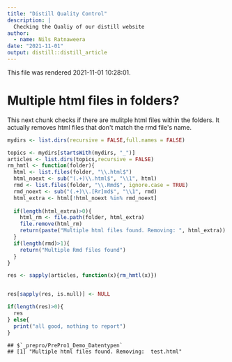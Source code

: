 ```yaml
---
title: "Distill Quality Control"
description: |
  Checking the Qualiy of our distill website
author:
  - name: Nils Ratnaweera
date: "2021-11-01"
output: distill::distill_article
---
```





This file was rendered 2021-11-01 10:28:01.

# Multiple html files in folders?

This next chunk checks if there are mulitple html files within the folders. It actually removes html files that don't match the rmd file's name.


```r
mydirs <- list.dirs(recursive = FALSE,full.names = FALSE)

topics <- mydirs[startsWith(mydirs, "_")]
articles <- list.dirs(topics,recursive = FALSE)
rm_hmtl <- function(folder){
  html <- list.files(folder, "\\.html$")
  html_noext <- sub("(.+)\\.html$", "\\1", html)
  rmd <- list.files(folder, "\\.Rmd$", ignore.case = TRUE)
  rmd_noext <- sub("(.+)\\.[Rr]md$", "\\1", rmd)
  html_extra <- html[!html_noext %in% rmd_noext]
  
  if(length(html_extra)>0){
    html_rm <- file.path(folder, html_extra)
    file.remove(html_rm)
    return(paste("Multiple html files found. Removing: ", html_extra))
  }
  if(length(rmd)>1){
    return("Multiple Rmd files found")
  }
}

res <- sapply(articles, function(x){rm_hmtl(x)})


res[sapply(res, is.null)] <- NULL

if(length(res)>0){
  res
} else{
  print("all good, nothing to report")
}
```

```
## $`_prepro/PrePro1_Demo_Datentypen`
## [1] "Multiple html files found. Removing:  test.html"
```




